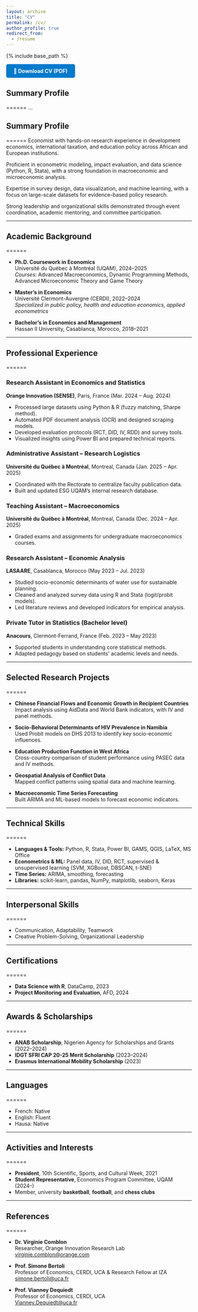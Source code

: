 ```yaml
---
layout: archive
title: "CV"
permalink: /cv/
author_profile: true
redirect_from:
  - /resume
---
```


{% include base_path %}

<a href="{{ base_path }}/files/CV%20AW%20EN.pdf" download style="display: inline-block; padding: 10px 20px; background-color: #007ACC; color: white; text-decoration: none; border-radius: 5px; font-weight: bold;">
📄 Download CV (PDF)
</a>

## Summary Profile
======
...


## Summary Profile
======
Economist with hands-on research experience in development economics, international taxation, and education policy across African and European institutions.

Proficient in econometric modeling, impact evaluation, and data science (Python, R, Stata), with a strong foundation in macroeconomic and microeconomic analysis.

Expertise in survey design, data visualization, and machine learning, with a focus on large-scale datasets for evidence-based policy research.

Strong leadership and organizational skills demonstrated through event coordination, academic mentoring, and committee participation.

---

## Academic Background
======
* **Ph.D. Coursework in Economics**  
  Université du Québec à Montréal (UQAM), 2024–2025  
  *Courses:* Advanced Macroeconomics, Dynamic Programming Methods, Advanced Microeconomic Theory and Game Theory

* **Master’s in Economics**  
  Université Clermont-Auvergne (CERDI), 2022–2024  
  *Specialized in public policy, health and education economics, applied econometrics*

* **Bachelor’s in Economics and Management**  
  Hassan II University, Casablanca, Morocco, 2018–2021  

---

## Professional Experience
======
### **Research Assistant in Economics and Statistics**  
**Orange Innovation (SENSE)**, Paris, France (Mar. 2024 – Aug. 2024)  
- Processed large datasets using Python & R (fuzzy matching, Sharpe method).  
- Automated PDF document analysis (OCR) and designed scraping models.  
- Developed evaluation protocols (RCT, DID, IV, RDD) and survey tools.  
- Visualized insights using Power BI and prepared technical reports.

### **Administrative Assistant – Research Logistics**  
**Université du Québec à Montréal**, Montreal, Canada (Jan. 2025 – Apr. 2025)  
- Coordinated with the Rectorate to centralize faculty publication data.  
- Built and updated ESG UQAM’s internal research database.

### **Teaching Assistant – Macroeconomics**  
**Université du Québec à Montréal**, Montreal, Canada (Dec. 2024 – Apr. 2025)  
- Graded exams and assignments for undergraduate macroeconomics courses.

### **Research Assistant – Economic Analysis**  
**LASAARE**, Casablanca, Morocco (May 2023 – Jul. 2023)  
- Studied socio-economic determinants of water use for sustainable planning.  
- Cleaned and analyzed survey data using R and Stata (logit/probit models).  
- Led literature reviews and developed indicators for empirical analysis.

### **Private Tutor in Statistics (Bachelor level)**  
**Anacours**, Clermont-Ferrand, France (Feb. 2023 – May 2023)  
- Supported students in understanding core statistical methods.  
- Adapted pedagogy based on students' academic levels and needs.

---

## Selected Research Projects
======
* **Chinese Financial Flows and Economic Growth in Recipient Countries**  
  Impact analysis using AidData and World Bank indicators, with IV and panel methods.

* **Socio-Behavioral Determinants of HIV Prevalence in Namibia**  
  Used Probit models on DHS 2013 to identify key socio-economic influences.

* **Education Production Function in West Africa**  
  Cross-country comparison of student performance using PASEC data and IV methods.

* **Geospatial Analysis of Conflict Data**  
  Mapped conflict patterns using spatial data and machine learning.

* **Macroeconomic Time Series Forecasting**  
  Built ARIMA and ML-based models to forecast economic indicators.

---

## Technical Skills
======
* **Languages & Tools:** Python, R, Stata, Power BI, GAMS, QGIS, LaTeX, MS Office  
* **Econometrics & ML:** Panel data, IV, DID, RCT, supervised & unsupervised learning (SVM, XGBoost, DBSCAN, t-SNE)  
* **Time Series:** ARIMA, smoothing, forecasting  
* **Libraries:** scikit-learn, pandas, NumPy, matplotlib, seaborn, Keras  

---

## Interpersonal Skills
======
* Communication, Adaptability, Teamwork  
* Creative Problem-Solving, Organizational Leadership  

---

## Certifications
======
* **Data Science with R**, DataCamp, 2023  
* **Project Monitoring and Evaluation**, AFD, 2024  

---

## Awards & Scholarships
======
* **ANAB Scholarship**, Nigerien Agency for Scholarships and Grants (2022–2024)  
* **IDGT SFRI CAP 20-25 Merit Scholarship** (2023–2024)  
* **Erasmus International Mobility Scholarship** (2023)  

---

## Languages
======
* French: Native  
* English: Fluent  
* Hausa: Native  

---

## Activities and Interests
======
* **President**, 10th Scientific, Sports, and Cultural Week, 2021  
* **Student Representative**, Economics Program Committee, UQAM (2024–)  
* Member, university **basketball**, **football**, and **chess clubs**  

---

## References
======
* **Dr. Virginie Comblon**  
  Researcher, Orange Innovation Research Lab  
  virginie.comblon@orange.com  

* **Prof. Simone Bertoli**  
  Professor of Economics, CERDI, UCA & Research Fellow at IZA  
  simone.bertoli@uca.fr  

* **Prof. Vianney Dequiedt**  
  Professor of Economics, CERDI, UCA  
  Vianney.Dequiedt@uca.fr  

